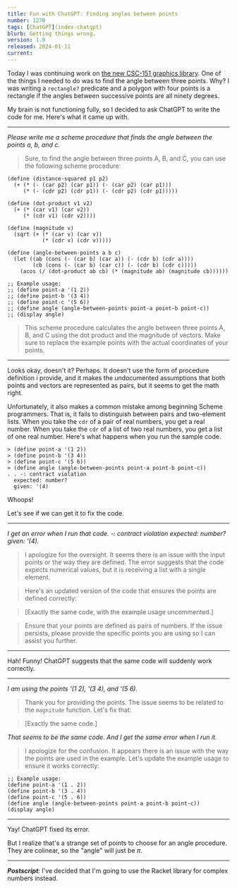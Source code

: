 ```yaml
---
title: Fun with ChatGPT: Finding angles between points
number: 1270
tags: [ChatGPT](index-chatgpt)
blurb: Getting things wrong.
version: 1.0
released: 2024-01-11
current: 
---
```

Today I was continuing work on [the new CSC-151 graphics library](csc151-image-models-v1). One of the things I needed to do was to find the angle between three points. Why? I was writing a `rectangle?` predicate and a polygon with four points is a rectangle if the angles between successive points are all ninety degrees.

My brain is not functioning fully, so I decided to ask ChatGPT to write the code for me. Here's what it came up with.

---

_Please write me a scheme procedure that finds the angle between the points a, b, and c._

> Sure, to find the angle between three points A, B, and C, you can use the following scheme procedure:

```
(define (distance-squared p1 p2)
  (+ (* (- (car p2) (car p1)) (- (car p2) (car p1)))
     (* (- (cdr p2) (cdr p1)) (- (cdr p2) (cdr p1)))))

(define (dot-product v1 v2)
  (+ (* (car v1) (car v2))
     (* (cdr v1) (cdr v2))))

(define (magnitude v)
  (sqrt (+ (* (car v) (car v))
           (* (cdr v) (cdr v)))))

(define (angle-between-points a b c)
  (let ((ab (cons (- (car b) (car a)) (- (cdr b) (cdr a))))
        (cb (cons (- (car b) (car c)) (- (cdr b) (cdr c)))))
    (acos (/ (dot-product ab cb) (* (magnitude ab) (magnitude cb))))))

;; Example usage:
;; (define point-a '(1 2))
;; (define point-b '(3 4))
;; (define point-c '(5 6))
;; (define angle (angle-between-points point-a point-b point-c))
;; (display angle)
```

> This scheme procedure calculates the angle between three points A, B, and C using the dot product and the magnitude of vectors. Make sure to replace the example points with the actual coordinates of your points.

---

Looks okay, doesn't it? Perhaps. It doesn't use the form of procedure definition i provide, and it makes the undocumented assumptions that both points and vectors are represented as pairs, but it seems to get the math right.

Unfortunately, it also makes a common mistake among beginning Scheme programmers. That is, it fails to distinguish between pairs and two-element lists. When you take the `cdr` of a pair of real numbers, you get a real number. When you take the `cdr` of a list of two real numbers, you get a list of one real number. Here's what happens when you run the sample code.

```
> (define point-a '(1 2))
> (define point-b '(3 4))
> (define point-c '(5 6))
> (define angle (angle-between-points point-a point-b point-c))
. . -: contract violation
  expected: number?
  given: '(4)
```

Whoops!

Let's see if we can get it to fix the code.

---

_I get an error when I run that code. -: contract violation expected: number?  given: '(4)._

> I apologize for the oversight. It seems there is an issue with the input points or the way they are defined. The error suggests that the code expects numerical values, but it is receiving a list with a single element.

> Here's an updated version of the code that ensures the points are defined correctly:

> [Exactly the same code, with the example usage uncommented.]

> Ensure that your points are defined as pairs of numbers. If the issue persists, please provide the specific points you are using so I can assist you further.

---

Hah! Funny! ChatGPT suggests that the same code will suddenly work correctly.

--- 

_I am using the points '(1 2), '(3 4), and '(5 6)._

> Thank you for providing the points. The issue seems to be related to the `magnitude` function. Let's fix that:

> [Exactly the same code.]

_That seems to be the same code. And I get the same error when I run it._

> I apologize for the confusion. It appears there is an issue with the way the points are used in the example. Let's update the example usage to ensure it works correctly:

```
;; Example usage:
(define point-a '(1 . 2))
(define point-b '(3 . 4))
(define point-c '(5 . 6))
(define angle (angle-between-points point-a point-b point-c))
(display angle)
```

---

Yay! ChatGPT fixed its error.

But I realize that's a strange set of points to choose for an angle procedure. They are colinear, so the "angle" will just be $\pi$.

---

**_Postscript_**: I've decided that I'm going to use the Racket library for complex numbers instead.

